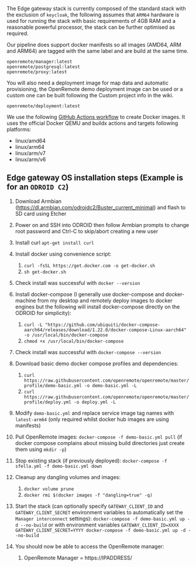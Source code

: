 The Edge gateway stack is currently composed of the standard stack with the exclusion of `keycloak`, the following assumes that `ARM64` hardware is used for running the stack with basic requirements of 4GB RAM and a reasonable powerful processor, the stack can be further optimised as required.

Our pipeline does support docker manifests so all images (AMD64, ARM and ARM64) are tagged with the same label and are build at the same time.

```
openremote/manager:latest
openremote/postgresql:latest
openremote/proxy:latest
```

You will also need a deployment image for map data and automatic provisioning, the OpenRemote demo deployment image can be used or a custom one can be built following the Custom project info in the wiki.

```
openremote/deployment:latest
```

We use the following [GitHub Actions workflow](https://github.com/openremote/openremote/actions/runs/343881895/workflow) to create Docker images. It uses the official Docker QEMU and buildx actions and targets following platforms:

- linux/amd64
- linux/arm64
- linux/arm/v7
- linux/arm/v6

## Edge gateway OS installation steps (Example is for an `ODROID C2`)
1. Download Armbian (https://dl.armbian.com/odroidc2/Buster_current_minimal) and flash to SD card using Etcher
1. Power on and SSH into ODROID then follow Armbian prompts to change root password and Ctrl-C to skip/abort creating a new user
1. Install curl `apt-get install curl`
1. Install docker using convenience script:
   1. `curl -fsSL https://get.docker.com -o get-docker.sh`
   2. `sh get-docker.sh`
1. Check install was successful with `docker --version`
1. Install docker-compose (I generally use docker-compose and docker-machine from my desktop and remotely deploy images to docker engines but the following will install docker-compose directly on the ODROID for simplicity):
   1. `curl -L "https://github.com/ubiquiti/docker-compose-aarch64/releases/download/1.22.0/docker-compose-Linux-aarch64" -o /usr/local/bin/docker-compose`
   1. `chmod +x /usr/local/bin/docker-compose`
1. Check install was successful with `docker-compose --version`
1. Download basic demo docker compose profiles and dependencies:
   1. `curl https://raw.githubusercontent.com/openremote/openremote/master/profile/demo-basic.yml -o demo-basic.yml -L`
   1. `curl https://raw.githubusercontent.com/openremote/openremote/master/profile/deploy.yml -o deploy.yml -L`
1. Modify `demo-basic.yml` and replace service image tag names with `latest-arm64` (only required whilst docker hub images are using manifests)
1. Pull OpenRemote images: `docker-compose -f demo-basic.yml pull` (if docker compose complains about missing build directories just create them using `mkdir -p`)
1. Stop existing stack (if previously deployed): `docker-compose -f sfella.yml -f demo-basic.yml down`
1. Cleanup any dangling volumes and images:
   1. `docker volume prune`
   1. `docker rmi $(docker images -f "dangling=true" -q)`
1. Start the stack (can optionally specify `GATEWAY_CLIENT_ID` and `GATEWAY_CLIENT_SECRET` environment variables to automatically set the `Manager interconnect` settings):
   `docker-compose -f demo-basic.yml up -d --no-build` or with environment variables `GATEWAY_CLIENT_ID=XXXX GATEWAY_CLIENT_SECRET=YYYY docker-compose -f demo-basic.yml up -d --no-build` 
   
1. You should now be able to access the OpenRemote manager:
   1. OpenRemote Manager = https://IPADDRESS/
